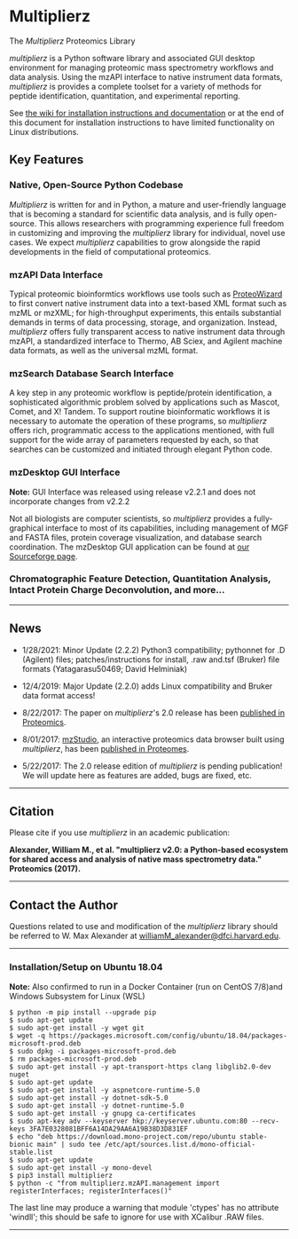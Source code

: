 # Multiplierz
The *Multiplierz* Proteomics Library

*multiplierz* is a Python software library and associated GUI desktop environment for managing proteomic mass spectrometry workflows and data analysis. Using the mzAPI interface to native instrument data formats, *multiplierz* is provides a complete toolset for a variety of methods for peptide identification, quantitation, and experimental reporting.

See [the wiki for installation instructions and documentation](https://github.com/MaxAlex/multiplierz/wiki/Installation) or at the end of this document for installation instructions to have limited functionality on Linux distributions.

## Key Features

### Native, Open-Source Python Codebase

*Multiplierz* is written for and in Python, a mature and user-friendly language that is becoming a standard for scientific data analysis, and is fully open-source. This allows researchers with programming experience full freedom in customizing and improving the *multiplierz* library for individual, novel use cases. We expect *multiplierz* capabilities to grow alongside the rapid developments in the field of computational proteomics.

### mzAPI Data Interface

Typical proteomic bioinformtics workflows use tools such as [ProteoWizard](http://proteowizard.sourceforge.net/) to first convert native instrument data into a text-based XML format such as mzML or mzXML; for high-throughput experiments, this entails substantial demands in terms of data processing, storage, and organization. Instead, *multiplierz* offers fully transparent access to native instrument data through mzAPI, a standardized interface to Thermo, AB Sciex, and Agilent machine data formats, as well as the universal mzML format.

### mzSearch Database Search Interface

A key step in any proteomic workflow is peptide/protein identification, a sophisticated algorithmic problem solved by applications such as Mascot, Comet, and X! Tandem. To support routine bioinformatic workflows it is necessary to automate the operation of these programs, so *multiplierz* offers rich, programmatic access to the applications mentioned, with full support for the wide array of parameters requested by each, so that searches can be customized and initiated through elegant Python code.

### mzDesktop GUI Interface

**Note:** GUI Interface was released using release v2.2.1 and does not incorporate changes from v2.2.2

Not all biologists are computer scientists, so *multiplierz* provides a fully-graphical interface to most of its capabilities, including management of MGF and FASTA files, protein coverage visualization, and database search coordination.
The mzDesktop GUI application can be found at [our Sourceforge page](https://sourceforge.net/projects/multiplierz/).

### Chromatographic Feature Detection, Quantitation Analysis, Intact Protein Charge Deconvolution, and more...

***

## News

* 1/28/2021: Minor Update (2.2.2) Python3 compatibility; pythonnet for .D (Agilent) files; patches/instructions for install, .raw and.tsf (Bruker) file formats (Yatagarasu50469; David Helminiak)

* 12/4/2019: Major Update (2.2.0) adds Linux compatibility and Bruker data format access!

* 8/22/2017: The paper on *multiplierz*'s 2.0 release has been [published in Proteomics](http://onlinelibrary.wiley.com/doi/10.1002/pmic.201700091/full).

* 8/01/2017: [mzStudio](https://github.com/BlaisProteomics/mzStudio), an interactive proteomics data browser built using *multiplierz*, has been [published in Proteomes](http://www.mdpi.com/2227-7382/5/3/20/html).

* 5/22/2017: The 2.0 release edition of *multiplierz* is pending publication! We will update here as features are added, bugs are fixed, etc.

***

## Citation

Please cite if you use *multiplierz* in an academic publication:

**Alexander, William M., et al. "multiplierz v2.0: a Python-based ecosystem for shared access and analysis of native mass spectrometry data." Proteomics (2017).**

***

## Contact the Author

Questions related to use and modification of the *multiplierz* library should be referred to W. Max Alexander at williamM_alexander@dfci.harvard.edu.

***

### Installation/Setup on Ubuntu 18.04
**Note:** Also confirmed to run in a Docker Container (run on CentOS 7/8)and Windows Subsystem for Linux (WSL)

    $ python -m pip install --upgrade pip
    $ sudo apt-get update
    $ sudo apt-get install -y wget git
    $ wget -q https://packages.microsoft.com/config/ubuntu/18.04/packages-microsoft-prod.deb
    $ sudo dpkg -i packages-microsoft-prod.deb
    $ rm packages-microsoft-prod.deb
    $ sudo apt-get install -y apt-transport-https clang libglib2.0-dev nuget
    $ sudo apt-get update
    $ sudo apt-get install -y aspnetcore-runtime-5.0
    $ sudo apt-get install -y dotnet-sdk-5.0
    $ sudo apt-get install -y dotnet-runtime-5.0
    $ sudo apt-get install -y gnupg ca-certificates
    $ sudo apt-key adv --keyserver hkp://keyserver.ubuntu.com:80 --recv-keys 3FA7E0328081BFF6A14DA29AA6A19B38D3D831EF
    $ echo "deb https://download.mono-project.com/repo/ubuntu stable-bionic main" | sudo tee /etc/apt/sources.list.d/mono-official-stable.list
    $ sudo apt-get update
    $ sudo apt-get install -y mono-devel
    $ pip3 install multiplierz
    $ python -c "from multiplierz.mzAPI.management import registerInterfaces; registerInterfaces()"

The last line may produce a warning that module 'ctypes' has no attribute 'windll'; this should be safe to ignore for use with XCalibur .RAW files. 

***
